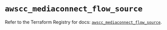 # `awscc_mediaconnect_flow_source`

Refer to the Terraform Registry for docs: [`awscc_mediaconnect_flow_source`](https://registry.terraform.io/providers/hashicorp/awscc/0.70.0/docs/resources/mediaconnect_flow_source).
